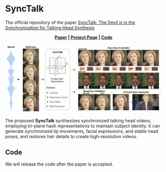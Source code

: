 # SyncTalk
The official repository of the paper [SyncTalk: The Devil is in the Synchronization for Talking Head Synthesis](https://arxiv.org/abs/)

<p align='center'>
  <b>
    <a href="https://arxiv.org/abs/2311.17590">Paper</a>
    | 
    <a href="https://ziqiaopeng.github.io/synctalk/">Project Page</a>
    |
    <a href="https://github.com/ZiqiaoPeng/SyncTalk">Code</a> 
  </b>
</p> 
  <p align='center'>  
    <img src='image/synctalk.png' width='1000'/>
  </p>

  The proposed **SyncTalk** synthesizes synchronized talking head videos, employing tri-plane hash representations to maintain subject identity. It can generate synchronized lip movements, facial expressions, and stable head poses, and restores hair details to create high-resolution videos.

  ## Code

We will release the code after the paper is accepted.

